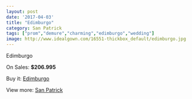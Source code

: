 ```yaml
---
layout: post
date: '2017-04-03'
title: "Edimburgo"
category: San Patrick
tags: ["prom","demure","charming","edimburgo","wedding"]
image: http://www.idealgown.com/16551-thickbox_default/edimburgo.jpg
---
```

Edimburgo

On Sales: **$206.995**
<a href="https://www.idealgown.com/en/san-patrick/6592-edimburgo.html"><amp-img layout="responsive" width="600" height="600" src="//www.idealgown.com/16551-thickbox_default/edimburgo.jpg" alt="Edimburgo 0" /></a>
<a href="https://www.idealgown.com/en/san-patrick/6592-edimburgo.html"><amp-img layout="responsive" width="600" height="600" src="//www.idealgown.com/16553-thickbox_default/edimburgo.jpg" alt="Edimburgo 1" /></a>
<a href="https://www.idealgown.com/en/san-patrick/6592-edimburgo.html"><amp-img layout="responsive" width="600" height="600" src="//www.idealgown.com/16552-thickbox_default/edimburgo.jpg" alt="Edimburgo 2" /></a>

Buy it: [Edimburgo](https://www.idealgown.com/en/san-patrick/6592-edimburgo.html "Edimburgo")

View more: [San Patrick](https://www.idealgown.com/en/97-san-patrick "San Patrick")